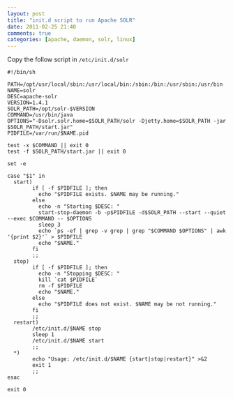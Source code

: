 ```yaml
---
layout: post
title: "init.d script to run Apache SOLR"
date: 2011-02-25 21:40
comments: true
categories: [apache, daemon, solr, linux]
---
```


Copy the follow script in `/etc/init.d/solr`

    #!/bin/sh

    PATH=/opt/usr/local/sbin:/usr/local/bin:/sbin:/bin:/usr/sbin:/usr/bin
    NAME=solr
    DESC=apache-solr
    VERSION=1.4.1
    SOLR_PATH=/opt/solr-$VERSION
    COMMAND=/usr/bin/java
    OPTIONS="-Dsolr.solr.home=$SOLR_PATH/solr -Djetty.home=$SOLR_PATH -jar $SOLR_PATH/start.jar"
    PIDFILE=/var/run/$NAME.pid

    test -x $COMMAND || exit 0
    test -f $SOLR_PATH/start.jar || exit 0

    set -e

    case "$1" in
      start)
            if [ -f $PIDFILE ]; then
              echo "$PIDFILE exists. $NAME may be running."
            else
              echo -n "Starting $DESC: "
              start-stop-daemon -b -p$PIDFILE -d$SOLR_PATH --start --quiet --exec $COMMAND -- $OPTIONS
              sleep 3
              echo `ps -ef | grep -v grep | grep "$COMMAND $OPTIONS" | awk '{print $2}'` > $PIDFILE
              echo "$NAME."
            fi
            ;;
      stop)
            if [ -f $PIDFILE ]; then
              echo -n "Stopping $DESC: "
              kill `cat $PIDFILE`
              rm -f $PIDFILE
              echo "$NAME."
            else
              echo "$PIDFILE does not exist. $NAME may be not running."
            fi
            ;;
      restart)
            /etc/init.d/$NAME stop
            sleep 1
            /etc/init.d/$NAME start
            ;;
      *)
            echo "Usage: /etc/init.d/$NAME {start|stop|restart}" >&2
            exit 1
            ;;
    esac

    exit 0
